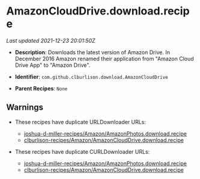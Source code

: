 # AmazonCloudDrive.download.recipe

_Last updated 2021-12-23 20:01:50Z_

- **Description**: Downloads the latest version of Amazon Drive. In December 2016 Amazon renamed their application from "Amazon Cloud Drive App" to "Amazon Drive".

- **Identifier**: `com.github.clburlison.download.AmazonCloudDrive`

- **Parent Recipes**: `None`


## Warnings

- These recipes have duplicate URLDownloader URLs:
    - [joshua-d-miller-recipes/Amazon/AmazonPhotos.download.recipe](/autopkg-dupe-tracker/joshua-d-miller-recipes/Amazon/AmazonPhotos.download.recipe)
    - [clburlison-recipes/Amazon/AmazonCloudDrive.download.recipe](/autopkg-dupe-tracker/clburlison-recipes/Amazon/AmazonCloudDrive.download.recipe)

- These recipes have duplicate CURLDownloader URLs:
    - [joshua-d-miller-recipes/Amazon/AmazonPhotos.download.recipe](/autopkg-dupe-tracker/joshua-d-miller-recipes/Amazon/AmazonPhotos.download.recipe)
    - [clburlison-recipes/Amazon/AmazonCloudDrive.download.recipe](/autopkg-dupe-tracker/clburlison-recipes/Amazon/AmazonCloudDrive.download.recipe)